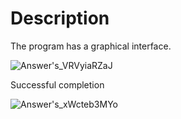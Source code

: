 # Description
The program has a graphical interface.

![Answer's_VRVyiaRZaJ](https://github.com/user-attachments/assets/c86e4511-d656-4ccd-b29d-e6aabb5ed1d8)

Successful completion

![Answer's_xWcteb3MYo](https://github.com/user-attachments/assets/8ed099b5-049f-4f4f-bc41-d5d075f0aee0)
